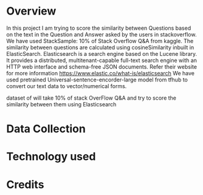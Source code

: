 # Overview
In this project I am trying to score the similarity between Questions based on the text in the Question and Answer asked by the users in stackoverflow.
We have used StackSample: 10% of Stack Overflow Q&A from kaggle.
The similarity between questions are calculated using cosineSimilarity inbuilt in ElasticSearch. 
Elasticsearch is a search engine based on the Lucene library. It provides a distributed, multitenant-capable full-text search engine with an HTTP web interface and schema-free JSON documents.
Refer their website for more information https://www.elastic.co/what-is/elasticsearch 
We have used pretrained Universal-sentence-encorder-large model from tfhub to convert our text data to vector/numerical forms.



dataset of will take 10% of stack OverFlow Q&amp;A and try to score the similarity between them using Elasticsearch 
# Data Collection

# Technology used

# Credits
